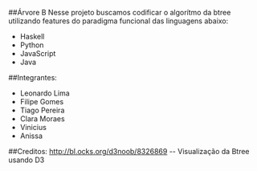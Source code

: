 ##Árvore B
Nesse projeto buscamos codificar o algorítmo da btree utilizando features do paradigma funcional
das linguagens abaixo:
* Haskell
* Python
* JavaScript
* Java

##Integrantes:
* Leonardo Lima
* Filipe Gomes
* Tiago Pereira
* Clara Moraes
* Vinicius
* Anissa

##Creditos:
   http://bl.ocks.org/d3noob/8326869 -- Visualização da Btree usando D3